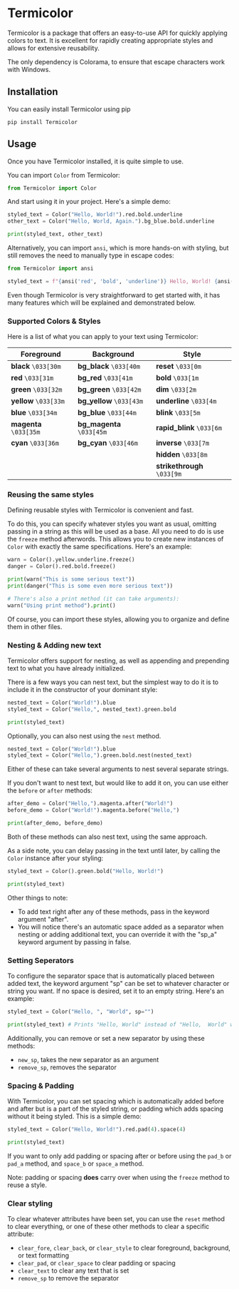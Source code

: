 Termicolor
==========

Termicolor is a package that offers an easy-to-use API for quickly applying colors to text. It is excellent for rapidly creating appropriate styles and allows for extensive reusability.

The only dependency is Colorama, to ensure that escape characters work with Windows.

Installation
------------

You can easily install Termicolor using pip

```
pip install Termicolor
```

Usage
-----

Once you have Termicolor installed, it is quite simple to use.

You can import `Color` from Termicolor:

```python
from Termicolor import Color
```

And start using it in your project. Here's a simple demo:

```python
styled_text = Color("Hello, World!").red.bold.underline
other_text = Color("Hello, World, Again.").bg_blue.bold.underline

print(styled_text, other_text)
```

Alternatively, you can import `ansi`, which is more hands-on with styling, but still removes the need to manually type in escape codes:

```python
from Termicolor import ansi

styled_text = f"{ansi('red', 'bold', 'underline')} Hello, World! {ansi('reset')}"
```

Even though Termicolor is very straightforward to get started with, it has many features which will be explained and demonstrated below.

### Supported Colors & Styles

Here is a list of what you can apply to your text using Termicolor:

| **Foreground**     | **Background**      | **Style**                
| ------------------ | ------------------- | ------------------------ 
| **black** `\033[30m`   | **bg_black** `\033[40m` | **reset** `\033[0m`
| **red** `\033[31m`     | **bg_red** `\033[41m`   | **bold** `\033[1m`
| **green** `\033[32m`   | **bg_green** `\033[42m` | **dim** `\033[2m`
| **yellow** `\033[33m`  | **bg_yellow** `\033[43m`| **underline** `\033[4m`
| **blue** `\033[34m`    | **bg_blue** `\033[44m`  | **blink** `\033[5m`
| **magenta** `\033[35m` | **bg_magenta** `\033[45m`| **rapid_blink** `\033[6m`
| **cyan** `\033[36m`    | **bg_cyan** `\033[46m`  | **inverse** `\033[7m`
|                    |                     | **hidden** `\033[8m`
|                    |                     | **strikethrough** `\033[9m`

### Reusing the same styles

Defining reusable styles with Termicolor is convenient and fast.

To do this, you can specify whatever styles you want as usual, omitting passing in a string as this will be used as a base. All you need to do is use the `freeze` method afterwords. This allows you to create new instances of `Color` with exactly the same specifications. Here's an example:

```python
warn = Color().yellow.underline.freeze()
danger = Color().red.bold.freeze()

print(warn("This is some serious text"))
print(danger("This is some even more serious text"))

# There's also a print method (it can take arguments):
warn("Using print method").print()
```

Of course, you can import these styles, allowing you to organize and define them in other files.

### Nesting & Adding new text

Termicolor offers support for nesting, as well as appending and prepending text to what you have already initialized.

There is a few ways you can nest text, but the simplest way to do it is to include it in the constructor of your dominant style:

```python
nested_text = Color("World!").blue
styled_text = Color("Hello,", nested_text).green.bold

print(styled_text)
```

Optionally, you can also nest using the `nest` method.

```python
nested_text = Color("World!").blue
styled_text = Color("Hello,").green.bold.nest(nested_text)
```

Either of these can take several arguments to nest several separate strings.

If you don't want to nest text, but would like to add it on, you can use either the `before` or `after` methods:

```python
after_demo = Color("Hello,").magenta.after("World!")
before_demo = Color("World!").magenta.before("Hello,")

print(after_demo, before_demo)
```

Both of these methods can also nest text, using the same approach.

As a side note, you can delay passing in the text until later, by calling the `Color` instance after your styling:

```python
styled_text = Color().green.bold("Hello, World!")

print(styled_text)
```

Other things to note:
* To add text right after any of these methods, pass in the keyword argument "after".
* You will notice there's an automatic space added as a separator when nesting or adding additional text, you can override it with the "sp_a" keyword argument by passing in false.

### Setting Seperators

To configure the separator space that is automatically placed between added text, the keyword argument "sp" can be set to whatever character or string you want. If no space is desired, set it to an empty string. Here's an example:

```python
styled_text = Color("Hello, ", "World", sp="")

print(styled_text) # Prints "Hello, World" instead of "Hello,  World" with two spaces
```

Additionally, you can remove or set a new separator by using these methods:
* `new_sp`, takes the new separator as an argument
* `remove_sp`, removes the separator

### Spacing & Padding

With Termicolor, you can set spacing which is automatically added before and after but is a part of the styled string, or padding which adds spacing without it being styled. This is a simple demo:

```python
styled_text = Color("Hello, World!").red.pad(4).space(4)

print(styled_text)
```

If you want to only add padding or spacing after or before using the `pad_b` or `pad_a` method, and `space_b` or `space_a` method.

Note: padding or spacing **does** carry over when using the `freeze` method to reuse a style.

### Clear styling

To clear whatever attributes have been set, you can use the `reset` method to clear everything, or one of these other methods to clear a specific attribute:

* `clear_fore`, `clear_back`, or `clear_style` to clear foreground, background, or text formatting
* `clear_pad`, or `clear_space` to clear padding or spacing
* `clear_text` to clear any text that is set
* `remove_sp` to remove the separator